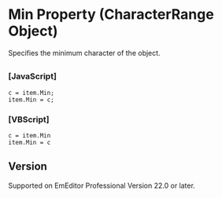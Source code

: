 # Min Property (CharacterRange Object)

Specifies the minimum character of the object.

## 

### \[JavaScript\]

```
c = item.Min;
item.Min = c;
```

### \[VBScript\]

```
c = item.Min
item.Min = c
```

## Version

Supported on EmEditor Professional Version 22.0 or later.

